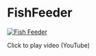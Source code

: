 # FishFeeder
[![Fish Feeder](https://img.youtube.com/vi/O6-ezANtd58/0.jpg)](https://www.youtube.com/watch?v=O6-ezANtd58)
  
Click to play video (YouTube)
